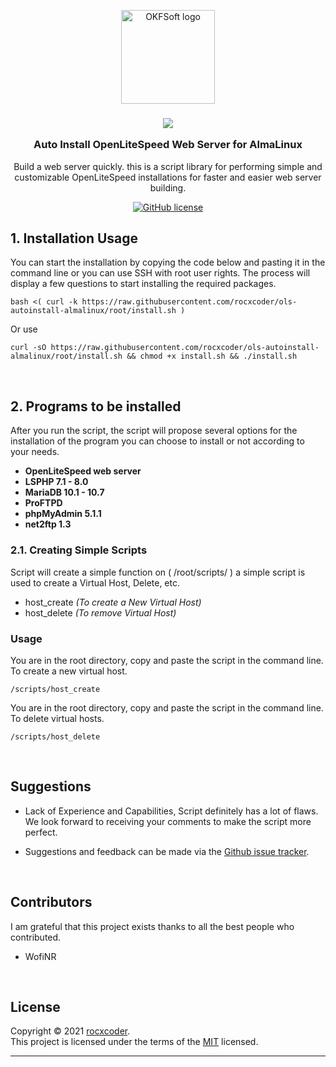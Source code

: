 <p align="center">
  <a href="https://okflash.net/" rel="noopener" target="_blank"><img width="150" src="https://avatars.githubusercontent.com/u/73544074" alt="OKFSoft logo"></a>
</p>
<h3 align="center">
  <img src="https://img.shields.io/badge/Shell_Script-121011?style=for-the-badge&logo=gnu-bash&logoColor=white" />
  <p>Auto Install OpenLiteSpeed Web Server for AlmaLinux</p>
</h3>
<div align="center">

Build a web server quickly. this is a script library for performing simple and customizable OpenLiteSpeed installations for faster and easier web server building.

[![GitHub license](https://img.shields.io/badge/license-MIT-blue.svg?style=flat-square)](https://github.com/rocxcoder/ols-autoinstall-almalinux/blob/root/LICENSE)
</div>

## 1. Installation Usage
You can start the installation by copying the code below and pasting it in the command line or you can use SSH with root user rights. The process will display a few questions to start installing the required packages.

    bash <( curl -k https://raw.githubusercontent.com/rocxcoder/ols-autoinstall-almalinux/root/install.sh )

Or use

    curl -sO https://raw.githubusercontent.com/rocxcoder/ols-autoinstall-almalinux/root/install.sh && chmod +x install.sh && ./install.sh

<br>

## 2. Programs to be installed
After you run the script, the script will propose several options for the installation of the program you can choose to install or not according to your needs.

- **OpenLiteSpeed web server**
- **LSPHP 7.1 - 8.0**
- **MariaDB 10.1 - 10.7**
- **ProFTPD**
- **phpMyAdmin 5.1.1**
- **net2ftp 1.3**

### 2.1. Creating Simple Scripts
Script will create a simple function on ( /root/scripts/ ) a simple script is used to create a Virtual Host, Delete, etc.

- host_create _(To create a New Virtual Host)_
- host_delete _(To remove Virtual Host)_

### Usage
You are in the root directory, copy and paste the script in the command line. To create a new virtual host.

    /scripts/host_create

You are in the root directory, copy and paste the script in the command line. To delete virtual hosts.

    /scripts/host_delete

<br>

## Suggestions

- Lack of Experience and Capabilities, Script definitely has a lot of flaws. We look forward to receiving your comments to make the script more perfect.

- Suggestions and feedback can be made via the [Github issue tracker](https://github.com/rocxcoder/ols-autoinstall-almalinux/issues).

<br>

## Contributors
I am grateful that this project exists thanks to all the best people who contributed.

- WofiNR

<br>

## License

Copyright © 2021 [rocxcoder](https://github.com/rocxcoder).
<br>
This project is licensed under the terms of the [MIT](https://github.com/rocxcoder/ols-autoinstall-almalinux/blob/root/LICENSE) licensed.

---